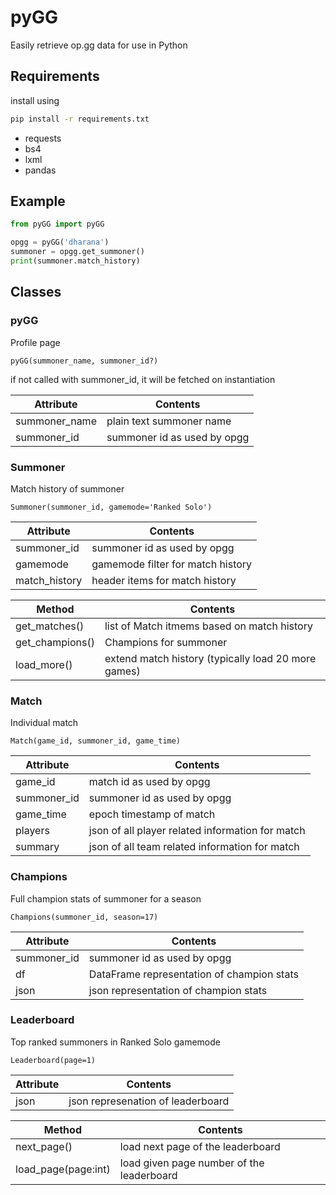 # pyGG

Easily retrieve op.gg data for use in Python

## Requirements

install using

```bash
pip install -r requirements.txt
```

- requests
- bs4
- lxml
- pandas

## Example

```python
from pyGG import pyGG

opgg = pyGG('dharana')
summoner = opgg.get_summoner()
print(summoner.match_history)
```

## Classes

### pyGG

Profile page

`pyGG(summoner_name, summoner_id?)`

if not called with summoner_id, it will be fetched on instantiation

| Attribute     | Contents                    |
| ------------- | --------------------------- |
| summoner_name | plain text summoner name    |
| summoner_id   | summoner id as used by opgg |

### Summoner

Match history of summoner

`Summoner(summoner_id, gamemode='Ranked Solo')`

| Attribute     | Contents                          |
| ------------- | --------------------------------- |
| summoner_id   | summoner id as used by opgg       |
| gamemode      | gamemode filter for match history |
| match_history | header items for match history    |

| Method          | Contents                                            |
| --------------- | --------------------------------------------------- |
| get_matches()   | list of Match itmems based on match history         |
| get_champions() | Champions for summoner                              |
| load_more()     | extend match history (typically load 20 more games) |

### Match

Individual match

`Match(game_id, summoner_id, game_time)`

| Attribute   | Contents                                         |
| ----------- | ------------------------------------------------ |
| game_id     | match id as used by opgg                         |
| summoner_id | summoner id as used by opgg                      |
| game_time   | epoch timestamp of match                         |
| players     | json of all player related information for match |
| summary     | json of all team related information for match   |

### Champions

Full champion stats of summoner for a season

`Champions(summoner_id, season=17)`

| Attribute   | Contents                                   |
| ----------- | ------------------------------------------ |
| summoner_id | summoner id as used by opgg                |
| df          | DataFrame representation of champion stats |
| json        | json representation of champion stats      |

### Leaderboard

Top ranked summoners in Ranked Solo gamemode

`Leaderboard(page=1)`

| Attribute | Contents                          |
| --------- | --------------------------------- |
| json      | json represenation of leaderboard |

| Method              | Contents                                  |
| ------------------- | ----------------------------------------- |
| next_page()         | load next page of the leaderboard         |
| load_page(page:int) | load given page number of the leaderboard |
